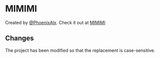 # MIMIMI

Created by [@PhoenixAlx](https://github.com/PhoenixAlx/). Check it out at [MIMIMI](https://phoenixalx.github.io/Mimimi/)

## Changes

The project has been modified so that the replacement is case-sensitive.
